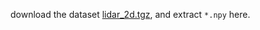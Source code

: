 download the dataset [lidar_2d.tgz](https://www.dropbox.com/s/pnzgcitvppmwfuf/lidar_2d.tgz), and extract `*.npy` here.